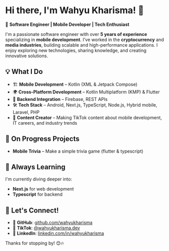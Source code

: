 # Hi there, I'm Wahyu Kharisma! 👋

🚀 **Software Engineer | Mobile Developer | Tech Enthusiast**

I'm a passionate software engineer with over **5 years of experience** specializing in **mobile development**. I've worked in the **cryptocurrency** and **media industries**, building scalable and high-performance applications. I enjoy exploring new technologies, sharing knowledge, and creating innovative solutions.

## 💡 What I Do
- 🏗 **Mobile Development** – Kotlin (XML & Jetpack Compose)
- 🌍 **Cross-Platform Development** – Kotlin Multiplatform (KMP) & Flutter
- 📡 **Backend Integration** – Firebase, REST APIs
- 🛠 **Tech Stack** – Android, Next.js, TypeScript, Node.js, Hybrid mobile, Laravel, PHP
- 🎥 **Content Creator** – Making TikTok content about mobile development, IT careers, and industry trends

## 🚀 On Progress Projects
- **Mobile Trivia** – Make a simple trivia game (flutter & typescript)

## 🌱 Always Learning
I'm currently diving deeper into:
- **Next.js** for web development
- **Typescript** for backend

## 📢 Let's Connect!
- 🔗 **GitHub**: [github.com/wahyukharisma](https://github.com/wahyukharisma)
- 🎥 **TikTok**: [@wahyukharisma.dev](https://www.tiktok.com/@wahyukharismaa)
- 💼 **LinkedIn**: [linkedin.com/in/wahyukharisma]([https://www.linkedin.com/in/wahyukharisma](https://www.linkedin.com/in/wahyu-kharisma-candra/))

Thanks for stopping by! 😊🔥
